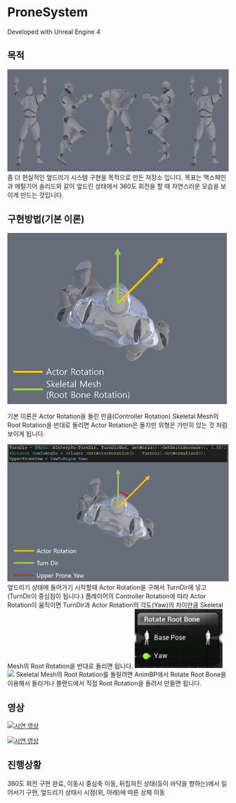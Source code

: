 # ProneSystem

Developed with Unreal Engine 4

## 목적
<img src="ProneImage.png" width="700">
 좀 더 현실적인 엎드리기 시스템 구현을 목적으로 만든 저장소 입니다.
목표는 맥스페인과 메탈기어 솔리드와 같이 엎드린 상태에서 360도 회전을 할 때 자연스러운 모습을 보이게 만드는 것입니다.

## 구현방법(기본 이론)
<img src="ProneImage2.png" width="500">

 기본 이론은 Actor Rotation을 돌린 만큼(Controller Rotation) Skeletal Mesh의 Root Rotation을 반대로 돌리면 
Actor Rotation은 돌지만 외형은 가만히 있는 것 처럼 보이게 됩니다.

<img src="ProneImage3.png" width="700">
 엎드리기 상태에 들어가기 시작할때 Actor Rotation을 구해서 TurnDir에 넣고 (TurnDir이 중심점이 됩니다.) 
플레이어의 Controller Rotation에 따라 Actor Rotation이 움직이면
TurnDir과 Actor Rotation의 각도(Yaw)의 차이만큼 Skeletal Mesh의 Root Rotation을 반대로 돌리면 됩니다.


<img src="ProneImage4.png" width="200">
<img src="Prone_Github_Gif2.gif" width="700">
  Skeletal Mesh의 Root Rotation를 돌릴려면 AnimBP에서 Rotate Root Bone을 이용해서 돌리거나 블랜드에서 직접 Root Rotation을 돌려서 만들면 됩니다.

## 영상

[![시연 영상](http://img.youtube.com/vi/9oAypAHEWPg/0.jpg)](https://www.youtube.com/watch?v=9oAypAHEWPg) 

[![시연 영상](http://img.youtube.com/vi/nY_vBttBVgw/0.jpg)](https://www.youtube.com/watch?v=nY_vBttBVgw) 

## 진행상황
360도 회전 구현 완료, 이동시 중심축 이동, 뒤집혀진 상태(등이 바닥을 향하는)에서 일어서기 구현, 엎드리기 상태시 시점(위, 아래)에 따른 상체 이동
